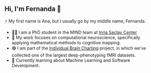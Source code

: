 ## Hi, I'm Fernanda 👋

⚡ My first name is Ana, but I usually go by my middle name, Fernanda.

- 👩‍💻 I am a PhD student in the MIND team at [Inria Saclay Center](https://www.inria.fr/en/inria-saclay-centre)
- 🧠 My work focuses on computational neuroscience, specifically applying mathematical methods to cognitive mapping.
- 🟢 I am part of the [Individual Brain Charting](https://individual-brain-charting.github.io/docs/index.html) project, in which we've collected one of the largest deep-phenotyping fMRI datasets.
- 🌱 Currently learning about Machine Learning and Software Development.

